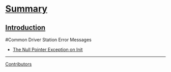 # [Summary](https://rust-lang.github.io/mdBook/format/summary.html)

[Introduction](./introduction.md)
---
#Common Driver Station Error Messages

- [The Null Pointer Exception on Init](./nullptrexception_at_init.md)

---
[Contributors](./contributors.md)